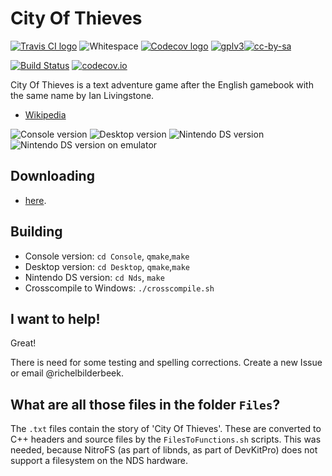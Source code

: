 # City Of Thieves

[![Travis CI logo](TravisCI.png)](https://travis-ci.org)
![Whitespace](Whitespace.png)
[![Codecov logo](Codecov.png)](https://www.codecov.io)
[![gplv3](http://www.gnu.org/graphics/gplv3-88x31.png)](http://www.gnu.org/licenses/gpl.html)[![cc-by-sa](http://i.creativecommons.org/l/by-sa/4.0/88x31.png)](http://creativecommons.org/licenses/by-sa/4.0/)

[![Build Status](https://travis-ci.org/richelbilderbeek/CityOfThieves.svg?branch=master)](https://travis-ci.org/richelbilderbeek/CityOfThieves)
[![codecov.io](https://codecov.io/github/richelbilderbeek/CityOfThieves/coverage.svg?branch=master)](https://codecov.io/github/richelbilderbeek/CityOfThieves?branch=master)

City Of Thieves is a text adventure game after the English gamebook with the same name by Ian Livingstone. 

 * [Wikipedia](https://en.wikipedia.org/wiki/City_of_Thieves_%28gamebook%29)

![Console version](Screenshots/CityOfThievesConsole_1_0.png)
![Desktop version](Screenshots/CityOfThievesDesktop_1_0.png)
![Nintendo DS version](Screenshots/CityOfThievesNds_1_0.jpg)
![Nintendo DS version on emulator](Screenshots/CityOfThievesNdsEmulator_1_0.png)

## Downloading

 * [here](http://richelbilderbeek.nl/GameCityOfThieves.htm).

## Building

 * Console version: `cd Console`, `qmake`,`make`
 * Desktop version: `cd Desktop`, `qmake`,`make`
 * Nintendo DS version: `cd Nds`, `make`
 * Crosscompile to Windows: `./crosscompile.sh`

## I want to help!

Great!

There is need for some testing and spelling corrections. Create a new Issue or email @richelbilderbeek.

## What are all those files in the folder `Files`?

The `.txt` files contain the story of 'City Of Thieves'. 
These are converted to C++ headers and source files by the `FilesToFunctions.sh` scripts. 
This was needed, because NitroFS (as part of libnds, as part of DevKitPro) does not support a filesystem on the NDS hardware.

